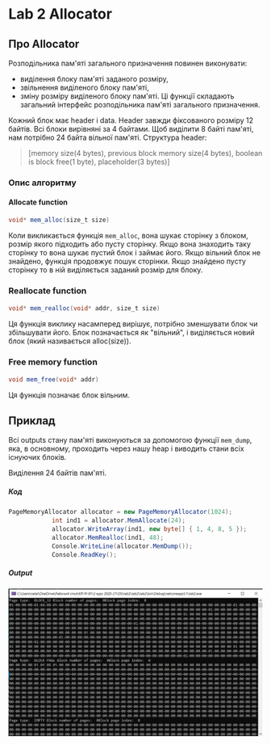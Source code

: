 # Lab 2 Allocator 
## Про Allocator

Розподільника пам'яті загального призначення повинен виконувати: 
- виділення блоку пам'яті заданого розміру, 
- звільнення виділеного блоку пам'яті, 
- зміну розміру виділеного блоку пам'яті.
Ці функції складають загальний інтерфейс розподільника пам'яті загального призначення.

Кожний блок має header i data. Header завжди фіксованого розміру 12 байтів. Всі блоки вирівняні за 4 байтами.
Щоб виділити 8 байті пам'яті, нам потрібно 24 байта вільної пам'яті.
Структура header:
> [memory size(4 bytes), previous block memory size(4 bytes), boolean is block free(1 byte), placeholder(3 bytes)]

### Опис алгоритму

#### Allocate function
```C#
void* mem_alloc(size_t size)
```

Коли викликається функція `mem_alloc`, вона шукає сторінку з блоком, розмір якого підходить або пусту сторінку.
Якщо вона знаходить таку сторінку то вона шукає пустий блок і займає його. Якщо вільний блок не знайдено, функція продовжує пошук сторінки.
Якщо знайдено пусту сторінку то в ній виділяється заданий розмір для блоку.

### Reallocate function
```C#
void* mem_realloc(void* addr, size_t size)
```
Ця функція виклику насамперед вирішує, потрібно зменшувати блок чи збільшувати його.
Блок позначається як "вільний", і виділяється новий блок (який називається alloc(size)).

### Free memory function
```C#
void mem_free(void* addr)
```
Ця функція позначає блок вільним.

## Приклад

Всі outputs стану пам'яті виконуються за допомогою функції `mem_dump`, яка, в основному,
проходить через нашу heap і виводить стани всіх існуючих блоків.

Виділення 24 байтів пам'яті.

##### Код
```C#
PageMemoryAllocator allocator = new PageMemoryAllocator(1024);
            int ind1 = allocator.MemAllocate(24);
            allocator.WriteArray(ind1, new byte[] { 1, 4, 8, 5 });
            allocator.MemRealloc(ind1, 48);
            Console.WriteLine(allocator.MemDump());
            Console.ReadKey();
```

##### Output
![allocating 24 bytes](1.png)


